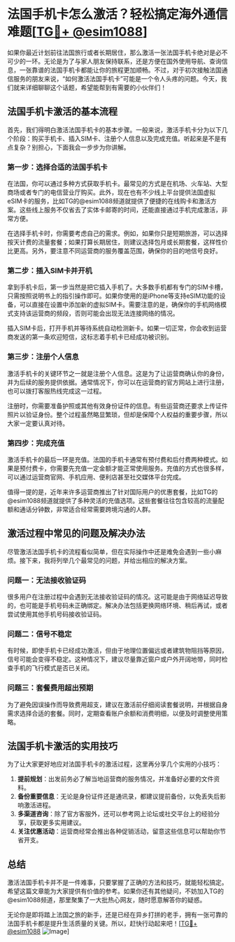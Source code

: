 # 法国手机卡怎么激活？轻松搞定海外通信难题[[TG💪+ @esim1088](https://t.me/s/esim1088)]

如果你最近计划前往法国旅行或者长期居住，那么激活一张法国手机卡绝对是必不可少的一环。无论是为了与家人朋友保持联系，还是方便在国外使用导航、查询信息，一张靠谱的法国手机卡都能让你的旅程更加顺畅。不过，对于初次接触法国通信服务的朋友来说，“如何激活法国手机卡”可能是一个令人头疼的问题。今天，我们就来详细聊聊这个话题，希望能帮到有需要的小伙伴们！

## 法国手机卡激活的基本流程

首先，我们得明白激活法国手机卡的基本步骤。一般来说，激活手机卡分为以下几个阶段：购买手机卡、插入SIM卡、注册个人信息以及完成充值。听起来是不是有点复杂？别担心，下面我会一步步为你讲解。

### 第一步：选择合适的法国手机卡

在法国，你可以通过多种方式获取手机卡。最常见的方式是在机场、火车站、大型商场或者专门的电信营业厅购买。此外，现在也有不少线上平台提供法国虚拟eSIM卡的服务，比如TG的@esim1088频道就提供了便捷的在线购卡和激活方案。这些线上服务不仅省去了实体卡邮寄的时间，还能直接通过手机完成激活，非常方便。

在选择手机卡时，你需要考虑自己的需求。例如，如果你只是短期旅游，可以选择按天计费的流量套餐；如果打算长期居住，则建议选择包月或长期套餐，这样性价比更高。另外，要注意不同运营商的服务覆盖范围，确保你的目的地信号良好。

### 第二步：插入SIM卡并开机

拿到手机卡后，第一步当然是把它插入手机了。大多数手机都有专门的SIM卡槽，只需按照说明书上的指引操作即可。如果你使用的是iPhone等支持eSIM功能的设备，可以直接在设置中添加新的虚拟SIM卡。需要注意的是，确保你的手机网络模式支持该运营商的频段，否则可能会出现无法连接网络的情况。

插入SIM卡后，打开手机并等待系统自动检测新卡。如果一切正常，你会收到运营商发送的第一条欢迎短信，这标志着手机卡已经成功被识别。

### 第三步：注册个人信息

激活手机卡的关键环节之一就是注册个人信息。这是为了让运营商确认你的身份，并为后续的服务提供依据。通常情况下，你可以在运营商的官方网站上进行注册，也可以拨打客服热线完成这一过程。

注册时，你需要准备护照或其他有效身份证件的信息。有些运营商还要求上传证件照片以验证身份。整个过程虽然略显繁琐，但却是保障个人权益的重要步骤，所以大家一定要认真对待。

### 第四步：完成充值

激活手机卡的最后一环是充值。法国的手机卡通常有预付费和后付费两种模式。如果是预付费卡，你需要先充值一定金额才能正常使用服务。充值的方式也很多样，可以通过运营商官网、手机应用、便利店甚至社交媒体平台完成。

值得一提的是，近年来许多运营商推出了针对国际用户的优惠套餐，比如TG的@esim1088频道就提供了多种灵活的充值选项。这些套餐往往包含较高的流量配额和通话分钟数，非常适合经常需要跨境沟通的人群。

## 激活过程中常见的问题及解决办法

尽管激活法国手机卡的流程看似简单，但在实际操作中还是难免会遇到一些小麻烦。接下来，我将列举几个最常见的问题，并给出相应的解决方案。

### 问题一：无法接收验证码

很多用户在注册过程中会遇到无法接收验证码的情况。这可能是由于网络延迟导致的，也可能是手机号码未正确绑定。解决办法包括更换网络环境、稍后再试，或者尝试使用其他手机号码接收验证码。

### 问题二：信号不稳定

有时候，即使手机卡已经成功激活，但由于地理位置偏远或者建筑物阻挡等原因，信号可能会变得不稳定。这种情况下，建议尽量靠近窗户或户外开阔地带，同时检查手机的飞行模式是否已关闭。

### 问题三：套餐费用超出预期

为了避免因误操作而导致费用超支，建议在激活前仔细阅读套餐说明，并根据自身需求选择合适的套餐。同时，定期查看账户余额和消费明细，以便及时调整使用策略。

## 法国手机卡激活的实用技巧

为了让大家更好地应对法国手机卡的激活过程，这里再分享几个实用的小技巧：

1. **提前规划**：出发前务必了解当地运营商的服务情况，并准备好必要的文件资料。
2. **备份重要信息**：无论是身份证件还是通讯录，都建议提前备份，以免丢失后影响激活进程。
3. **多渠道咨询**：除了官方客服外，还可以参考网上论坛或社交平台上的经验分享，获取更多实用建议。
4. **关注优惠活动**：运营商经常会推出各种促销活动，留意这些信息可以帮助你节省开支。

## 总结

激活法国手机卡并不是一件难事，只要掌握了正确的方法和技巧，就能轻松搞定。希望这篇文章能为大家提供有价值的参考。如果你还有其他疑问，不妨加入TG的@esim1088频道，那里聚集了一大批热心网友，随时愿意解答你的疑惑。

无论你是即将踏上法国之旅的新手，还是已经在异乡打拼的老手，拥有一张可靠的法国手机卡都是提升生活质量的关键。所以，赶快行动起来吧！[[TG💪+ @esim1088](https://t.me/s/esim1088) ![Image](https://i.postimg.cc/4NQfJmqS/Snipaste-2025-05-13-00-14-12.png)]